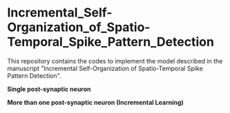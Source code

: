 # Incremental_Self-Organization_of_Spatio-Temporal_Spike_Pattern_Detection

This repository contains the codes to implement the model described in the manuscript "Incremental Self-Organization of Spatio-Temporal Spike Pattern Detection".

**Single post-synaptic neuron**

**More than one post-synaptic neuron (Incremental Learning)**
